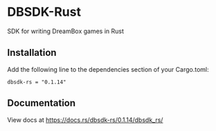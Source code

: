 # DBSDK-Rust
SDK for writing DreamBox games in Rust

## Installation
Add the following line to the dependencies section of your Cargo.toml:

```
dbsdk-rs = "0.1.14"
```

## Documentation
View docs at https://docs.rs/dbsdk-rs/0.1.14/dbsdk_rs/